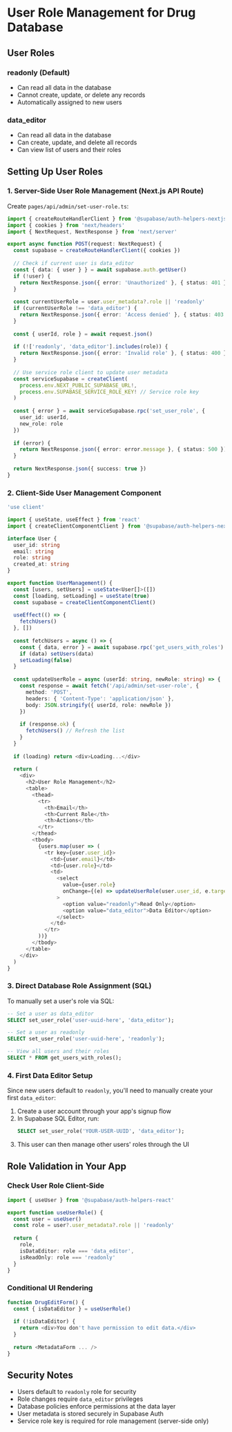 # User Role Management for Drug Database

## User Roles

### **readonly** (Default)
- Can read all data in the database
- Cannot create, update, or delete any records
- Automatically assigned to new users

### **data_editor**
- Can read all data in the database
- Can create, update, and delete all records
- Can view list of users and their roles

## Setting Up User Roles

### 1. Server-Side User Role Management (Next.js API Route)

Create `pages/api/admin/set-user-role.ts`:

```typescript
import { createRouteHandlerClient } from '@supabase/auth-helpers-nextjs'
import { cookies } from 'next/headers'
import { NextRequest, NextResponse } from 'next/server'

export async function POST(request: NextRequest) {
  const supabase = createRouteHandlerClient({ cookies })
  
  // Check if current user is data_editor
  const { data: { user } } = await supabase.auth.getUser()
  if (!user) {
    return NextResponse.json({ error: 'Unauthorized' }, { status: 401 })
  }
  
  const currentUserRole = user.user_metadata?.role || 'readonly'
  if (currentUserRole !== 'data_editor') {
    return NextResponse.json({ error: 'Access denied' }, { status: 403 })
  }
  
  const { userId, role } = await request.json()
  
  if (!['readonly', 'data_editor'].includes(role)) {
    return NextResponse.json({ error: 'Invalid role' }, { status: 400 })
  }
  
  // Use service role client to update user metadata
  const serviceSupabase = createClient(
    process.env.NEXT_PUBLIC_SUPABASE_URL!,
    process.env.SUPABASE_SERVICE_ROLE_KEY! // Service role key
  )
  
  const { error } = await serviceSupabase.rpc('set_user_role', {
    user_id: userId,
    new_role: role
  })
  
  if (error) {
    return NextResponse.json({ error: error.message }, { status: 500 })
  }
  
  return NextResponse.json({ success: true })
}
```

### 2. Client-Side User Management Component

```typescript
'use client'

import { useState, useEffect } from 'react'
import { createClientComponentClient } from '@supabase/auth-helpers-nextjs'

interface User {
  user_id: string
  email: string
  role: string
  created_at: string
}

export function UserManagement() {
  const [users, setUsers] = useState<User[]>([])
  const [loading, setLoading] = useState(true)
  const supabase = createClientComponentClient()
  
  useEffect(() => {
    fetchUsers()
  }, [])
  
  const fetchUsers = async () => {
    const { data, error } = await supabase.rpc('get_users_with_roles')
    if (data) setUsers(data)
    setLoading(false)
  }
  
  const updateUserRole = async (userId: string, newRole: string) => {
    const response = await fetch('/api/admin/set-user-role', {
      method: 'POST',
      headers: { 'Content-Type': 'application/json' },
      body: JSON.stringify({ userId, role: newRole })
    })
    
    if (response.ok) {
      fetchUsers() // Refresh the list
    }
  }
  
  if (loading) return <div>Loading...</div>
  
  return (
    <div>
      <h2>User Role Management</h2>
      <table>
        <thead>
          <tr>
            <th>Email</th>
            <th>Current Role</th>
            <th>Actions</th>
          </tr>
        </thead>
        <tbody>
          {users.map(user => (
            <tr key={user.user_id}>
              <td>{user.email}</td>
              <td>{user.role}</td>
              <td>
                <select 
                  value={user.role}
                  onChange={(e) => updateUserRole(user.user_id, e.target.value)}
                >
                  <option value="readonly">Read Only</option>
                  <option value="data_editor">Data Editor</option>
                </select>
              </td>
            </tr>
          ))}
        </tbody>
      </table>
    </div>
  )
}
```

### 3. Direct Database Role Assignment (SQL)

To manually set a user's role via SQL:

```sql
-- Set a user as data_editor
SELECT set_user_role('user-uuid-here', 'data_editor');

-- Set a user as readonly
SELECT set_user_role('user-uuid-here', 'readonly');

-- View all users and their roles
SELECT * FROM get_users_with_roles();
```

### 4. First Data Editor Setup

Since new users default to `readonly`, you'll need to manually create your first `data_editor`:

1. Create a user account through your app's signup flow
2. In Supabase SQL Editor, run:
   ```sql
   SELECT set_user_role('YOUR-USER-UUID', 'data_editor');
   ```
3. This user can then manage other users' roles through the UI

## Role Validation in Your App

### Check User Role Client-Side

```typescript
import { useUser } from '@supabase/auth-helpers-react'

export function useUserRole() {
  const user = useUser()
  const role = user?.user_metadata?.role || 'readonly'
  
  return {
    role,
    isDataEditor: role === 'data_editor',
    isReadOnly: role === 'readonly'
  }
}
```

### Conditional UI Rendering

```typescript
function DrugEditForm() {
  const { isDataEditor } = useUserRole()
  
  if (!isDataEditor) {
    return <div>You don't have permission to edit data.</div>
  }
  
  return <MetadataForm ... />
}
```

## Security Notes

- Users default to `readonly` role for security
- Role changes require `data_editor` privileges
- Database policies enforce permissions at the data layer
- User metadata is stored securely in Supabase Auth
- Service role key is required for role management (server-side only) 